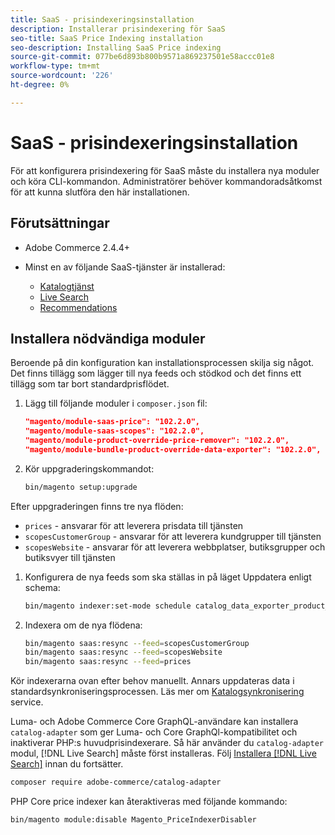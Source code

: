 ```yaml
---
title: SaaS - prisindexeringsinstallation
description: Installerar prisindexering för SaaS
seo-title: SaaS Price Indexing installation
seo-description: Installing SaaS Price indexing
source-git-commit: 077be6d893b800b9571a869237501e58accc01e8
workflow-type: tm+mt
source-wordcount: '226'
ht-degree: 0%

---
```


# SaaS - prisindexeringsinstallation

För att konfigurera prisindexering för SaaS måste du installera nya moduler och köra CLI-kommandon. Administratörer behöver kommandoradsåtkomst för att kunna slutföra den här installationen.

## Förutsättningar

* Adobe Commerce 2.4.4+
* Minst en av följande SaaS-tjänster är installerad:

   * [Katalogtjänst](../catalog-service/overview.md)
   * [Live Search](../live-search/guide-overview.md)
   * [Recommendations](../product-recommendations/guide-overview.md)

## Installera nödvändiga moduler

Beroende på din konfiguration kan installationsprocessen skilja sig något.
Det finns tillägg som lägger till nya feeds och stödkod och det finns ett tillägg som tar bort standardprisflödet.

1. Lägg till följande moduler i `composer.json` fil:

   ```json
   "magento/module-saas-price": "102.2.0",
   "magento/module-saas-scopes": "102.2.0",
   "magento/module-product-override-price-remover": "102.2.0",
   "magento/module-bundle-product-override-data-exporter": "102.2.0",
   ```

1. Kör uppgraderingskommandot:

   ```bash
   bin/magento setup:upgrade
   ```

Efter uppgraderingen finns tre nya flöden:

* `prices` - ansvarar för att leverera prisdata till tjänsten
* `scopesCustomerGroup` - ansvarar för att leverera kundgrupper till tjänsten
* `scopesWebsite` - ansvarar för att leverera webbplatser, butiksgrupper och butiksvyer till tjänsten


1. Konfigurera de nya feeds som ska ställas in på läget Uppdatera enligt schema:

   ```bash
   bin/magento indexer:set-mode schedule catalog_data_exporter_product_prices scopes_customergroup_data_exporter scopes_website_data_exporter
   ```

1. Indexera om de nya flödena:

   ```bash
   bin/magento saas:resync --feed=scopesCustomerGroup
   bin/magento saas:resync --feed=scopesWebsite
   bin/magento saas:resync --feed=prices
   ```

Kör indexerarna ovan efter behov manuellt. Annars uppdateras data i standardsynkroniseringsprocessen. Läs mer om [Katalogsynkronisering](../landing/catalog-sync.md) service.

Luma- och Adobe Commerce Core GraphQL-användare kan installera `catalog-adapter` som ger Luma- och Core GraphQl-kompatibilitet och inaktiverar PHP:s huvudprisindexerare.
Så här använder du `catalog-adapter` modul, [!DNL Live Search] måste först installeras. Följ [Installera [!DNL Live Search]](../live-search/install.md) innan du fortsätter.

```bash
composer require adobe-commerce/catalog-adapter
```

PHP Core price indexer kan återaktiveras med följande kommando:

```bash
bin/magento module:disable Magento_PriceIndexerDisabler
```
